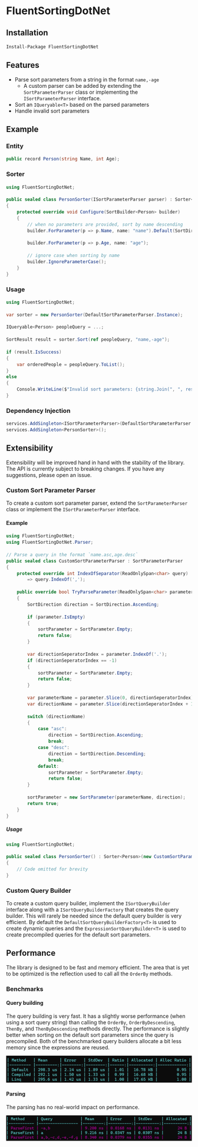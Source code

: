 # FluentSortingDotNet

## Installation

```bash
Install-Package FluentSortingDotNet
```

## Features

- Parse sort parameters from a string in the format `name,-age`
    - A custom parser can be added by extending the `SortParameterParser` class or implementing the `ISortParameterParser` interface.
- Sort an `IQueryable<T>` based on the parsed parameters
- Handle invalid sort parameters

## Example

### Entity

```csharp
public record Person(string Name, int Age);
```

### Sorter

```csharp
using FluentSortingDotNet;

public sealed class PersonSorter(ISortParameterParser parser) : Sorter<Person>(parser) // The Sorter class also have an empty constructor that uses the DefaultSortParameterParser
{
    protected override void Configure(SortBuilder<Person> builder)
    {
        // when no parameters are provided, sort by name descending
        builder.ForParameter(p => p.Name, name: "name").Default(SortDirection.Descending);

        builder.ForParameter(p => p.Age, name: "age");

        // ignore case when sorting by name
        builder.IgnoreParameterCase();
    }
}
```

### Usage

```csharp
using FluentSortingDotNet;

var sorter = new PersonSorter(DefaultSortParameterParser.Instance);

IQueryable<Person> peopleQuery = ...;

SortResult result = sorter.Sort(ref peopleQuery, "name,-age");

if (result.IsSuccess)
{
    var orderedPeople = peopleQuery.ToList();
}
else 
{
    Console.WriteLine($"Invalid sort parameters: {string.Join(", ", result.InvalidSortParameters)}");
}
```

### Dependency Injection

```csharp
services.AddSingleton<ISortParameterParser>(DefaultSortParameterParser.Instance);
services.AddSingleton<PersonSorter>();
```

## Extensibility

Extensibility will be improved hand in hand with the stability of the library. The API is currently subject to breaking changes. If you have any suggestions, please open an issue.

### Custom Sort Parameter Parser

To create a custom sort parameter parser, extend the `SortParameterParser` class or implement the `ISortParameterParser` interface.

#### Example

```csharp
using FluentSortingDotNet;
using FluentSortingDotNet.Parser;

// Parse a query in the format `name.asc,age.desc`
public sealed class CustomSortParameterParser : SortParameterParser
{
    protected override int IndexOfSeparator(ReadOnlySpan<char> query)
        => query.IndexOf(',');

    public override bool TryParseParameter(ReadOnlySpan<char> parameter, out SortParameter sortParameter)
    {
        SortDirection direction = SortDirection.Ascending;

        if (parameter.IsEmpty)
        {
            sortParameter = SortParameter.Empty;
            return false;
        }

        var directionSeperatorIndex = parameter.IndexOf('.');
        if (directionSeperatorIndex == -1)
        {
            sortParameter = SortParameter.Empty;
            return false;
        }

        var parameterName = parameter.Slice(0, directionSeperatorIndex).ToString();
        var directionName = parameter.Slice(directionSeperatorIndex + 1).ToString();

        switch (directionName)
        {
            case "asc":
                direction = SortDirection.Ascending;
                break;
            case "desc":
                direction = SortDirection.Descending;
                break;
            default:
                sortParameter = SortParameter.Empty;
                return false;
        }

        sortParameter = new SortParameter(parameterName, direction);
        return true;
    }
}
```

##### Usage
```csharp
using FluentSortingDotNet;

public sealed class PersonSorter() : Sorter<Person>(new CustomSortParameterParser())
{
    // Code omitted for brevity
}
```

### Custom Query Builder

To create a custom query builder, implement the `ISortQueryBuilder` interface along with a `ISortQueryBuilderFactory` that creates the query builder. This will rarely be needed since the default query builder is very efficient. By default the `DefaultSortQueryBuilderFactory<T>` is used to create dynamic queries and the `ExpressionSortQueryBuilder<T>` is used to create precompiled queries for the default sort parameters.

## Performance

The library is designed to be fast and memory efficient. The area that is yet to be optimized is the reflection used to call all the `OrderBy` methods.

### Benchmarks

#### Query building

The query building is very fast. 
It has a slightly worse performance (when using a sort query string) than calling the `OrderBy`, `OrderByDescending`, `ThenBy`, and `ThenByDescending` methods directly. 
The performance is slightly better when sorting on the default sort parameters since the query is precompiled.
Both of the benchmarked query builders allocate a bit less memory since the expressions are reused.

![Query building benchmark results](tests/FluentSortingDotNet.Benchmarks/query-builder-1.0.0-rc.3.png "Query building benchmark results")

#### Parsing

The parsing has no real-world impact on performance.

![Parsing benchmark results](tests/FluentSortingDotNet.Benchmarks/parser-1.0.0-rc.3.png "Parsing benchmark results")
